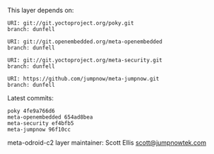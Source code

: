 This layer depends on:

    URI: git://git.yoctoproject.org/poky.git
    branch: dunfell

    URI: git://git.openembedded.org/meta-openembedded
    branch: dunfell

    URI: git://git.yoctoproject.org/meta-security.git
    branch: dunfell

    URI: https://github.com/jumpnow/meta-jumpnow.git
    branch: dunfell

Latest commits:

    poky 4fe9a766d6
    meta-openembedded 654ad8bea
    meta-security ef4bfb5
    meta-jumpnow 96f10cc

meta-odroid-c2 layer maintainer: Scott Ellis <scott@jumpnowtek.com>
